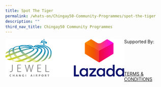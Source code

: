 ```yaml
---
title: Spot The Tiger
permalink: /whats-on/Chingay50-Community-Programmes/spot-the-tiger
description: ""
third_nav_title: Chingay50 Community Programmes
---
```

Supported By:
<img src="/images/whats-on/supported-by.png" alt="sported by" style="width:373px; height:121px;float:left;"/>
<br><br><br><br><br><br>
[TERMS & CONDITIONS](/files/whats-on/spot-the-tiger-terms-and-conditions.pdf)